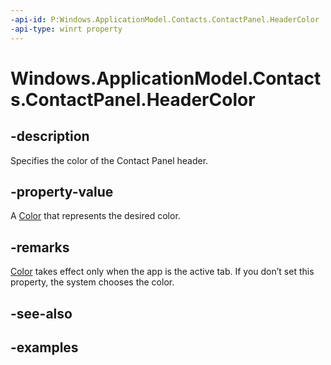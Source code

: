 ```yaml
---
-api-id: P:Windows.ApplicationModel.Contacts.ContactPanel.HeaderColor
-api-type: winrt property
---
```


<!-- Property syntax.
public IReference<Color> HeaderColor { get;  set; }
-->

# Windows.ApplicationModel.Contacts.ContactPanel.HeaderColor

## -description
Specifies the color of the Contact Panel header.
## -property-value
A [Color](./windows.ui/color.md)  that represents the desired color.
## -remarks
[Color](./windows.ui/color.md) takes effect only when the app is the active tab. If you don’t set this property, the system chooses the color.
## -see-also

## -examples
